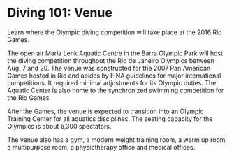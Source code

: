 Diving 101: Venue
=================

Learn where the Olympic diving competition will take place at the 2016 Rio Games.

The open air Maria Lenk Aquatic Centre in the Barra Olympic Park will host the diving competition throughout the Rio de Janeiro Olympics between Aug. 7 and 20. The venue was constructed for the 2007 Pan American Games hosted in Rio and abides by FINA guidelines for major international competitions. It required minimal adjustments for its Olympic duties. The Aquatic Center is also home to the synchronized swimming competition for the Rio Games.

After the Games, the venue is expected to transition into an Olympic Training Center for all aquatics disciplines. The seating capacity for the Olympics is about 6,300 spectators.

The venue also has a gym, a modern weight training room, a warm up room, a multipurpose room, a physiotherapy office and medical offices.


